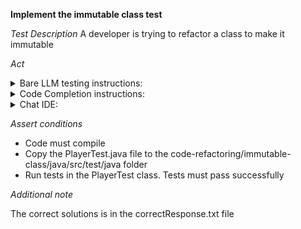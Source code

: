**Implement the immutable class test**

*Test Description*
A developer is trying to refactor a class to make it immutable

*Act*

<details>
<summary>Bare LLM testing instructions:</summary>

- Open the prompt.txt file
- Copy a question located in the prompt.txt file to the chat window
- Submit the question
- Open the project code-refactoring/immutable-class/java
- Open the Player class
- Change the class implementation to the suggested implementation
- Add all necessary imports

</details>
<details>
<summary>Code Completion instructions:</summary>

- Open the project code-refactoring/immutable-class/java
- Open the Player class
- Type at the end of the class:

```java
// Rewrite the class to make it immutable using Lombok annotations
```

- Press ENTER
- Accept a sequence of suggestions using the TAB and ENTER keys
- Change the class implementation to the suggested implementation

</details>

<details>
<summary>Chat IDE:</summary>

- Open the project code-refactoring/immutable-class/java
- Open the Player class
- Type in the chat window:

> Rewrite the code above to make it immutable using Lombok annotations

- Change the class implementation to the suggested implementation
- Add all necessary imports

</details>

*Assert conditions*

- Code must compile
- Copy the PlayerTest.java file to the code-refactoring/immutable-class/java/src/test/java folder
- Run tests in the PlayerTest class. Tests must pass successfully

*Additional note*

The correct solutions is in the correctResponse.txt file
